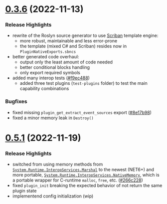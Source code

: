 # [0.3.6](https://github.com/mvenditto/FalcoSecurity.Plugin.Sdk/tree/4dc0a1a1dcd1f87ff5b644e1af84b1a353d9440f/FalcoSecurity.Plugin.Sdk.Generators) (2022-11-13)
### Release Highlights
  - rewrite of the Roslyn source generator to use [Scriban](https://github.com/scriban/scriban) template engine:
      - more robust, maintainable and less error-prone
      - the template (mixed C# and Scriban) resides now in `PluginNativeExports.sbncs`
  - better generated code overhaul:
      - output only the least amount of code needed
      - better conditional blocks handling
      - only export required symbols
  - added many interop tests ([#f9ec488](https://github.com/mvenditto/FalcoSecurity.Plugin.Sdk/commit/f9ec4888c6f35cd4b6d26b92a20800d0bff23baa))
    - added three test plugins (`test-plugins` folder) to test the main capability combinations
### Bugfixes
  - fixed missing `plugin_get_extract_event_sources` export ([#8e17b98](https://github.com/mvenditto/FalcoSecurity.Plugin.Sdk/commit/8e17b9867531ced78367e7006bc86b88daba5f19))
  - fixed a minor memory leak in `Destroy()`

# [0.5.1](https://github.com/mvenditto/FalcoSecurity.Plugin.Sdk/tree/8d839d43f725be442e5126159a0d6515259e930c/FalcoSecurity.Plugin.Sdk.Generators) (2022-11-19)
### Release Highlights
  - switched from using memory methods from [`System.Runtime.InteropServices.Marshal`](https://learn.microsoft.com/en-us/dotnet/api/system.runtime.interopservices.marshal?view=net-6.0) to the newest (NET6+) and more portable, [`System.Runtime.InteropServices.NativeMemory`](https://learn.microsoft.com/en-us/dotnet/api/system.runtime.interopservices.nativememory?view=net-6.0), which is a portable wrapper for C-runtime `malloc`, `free`, etc. ([#266c228](https://github.com/mvenditto/FalcoSecurity.Plugin.Sdk/commit/266c228e7d30737110ba8ce65747c9f0c4c1aa76))
  - fixed `plugin_init` breaking the expected behavior of not return the same plugin state
  - implementend config initialization (wip)
